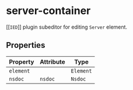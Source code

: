 # server-container

[[`IED`]] plugin subeditor for editing `Server` element.

## Properties

| Property  | Attribute | Type      |
|-----------|-----------|-----------|
| `element` |           | `Element` |
| `nsdoc`   | `nsdoc`   | `Nsdoc`   |
